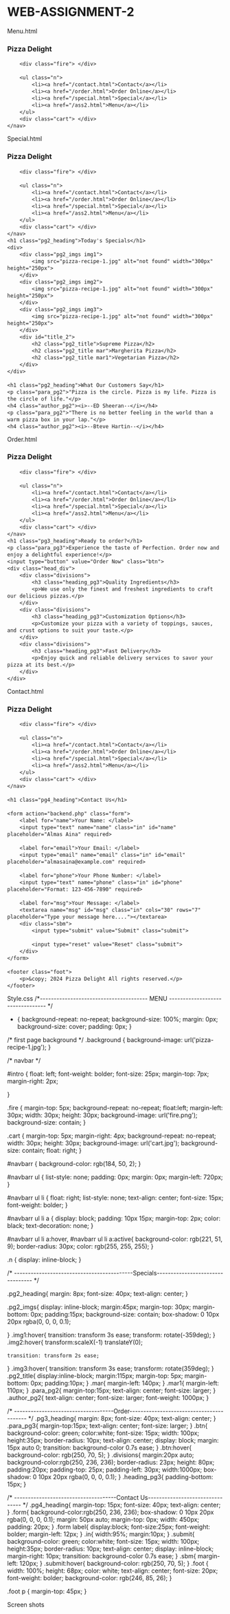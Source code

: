 # WEB-ASSIGNMENT-2

Menu.html
<!DOCTYPE html>
<html lang="en">

<head>
    <meta charset="UTF-8">
    <meta name="viewport" content="width=device-width, initial-scale=1.0">
    <title>pizza-landng-page</title>
    <link rel="stylesheet" href="ass2.css">
</head>

<body class="background">
    <nav id="navbarr">
        <h3 id="intro">Pizza Delight</h3>

        <div class="fire"> </div>

        <ul class="n">
            <li><a href="/contact.html">Contact</a></li>
            <li><a href="/order.html">Order Online</a></li>
            <li><a href="/special.html">Special</a></li>
            <li><a href="/ass2.html">Menu</a></li>
        </ul>
        <div class="cart"> </div>
    </nav>

</body>

</html>


Special.html
<!DOCTYPE html>
<html lang="en">

<head>
    <meta charset="UTF-8">
    <meta name="viewport" content="width=device-width, initial-scale=1.0">
    <title>pizza-landng-page</title>
    <link rel="stylesheet" href="ass2.css">

</head>

<body>
    <nav id="navbarr">
        <h3 id="intro">Pizza Delight</h3>

        <div class="fire"> </div>

        <ul class="n">
            <li><a href="/contact.html">Contact</a></li>
            <li><a href="/order.html">Order Online</a></li>
            <li><a href="/special.html">Special</a></li>
            <li><a href="/ass2.html">Menu</a></li>
        </ul>
        <div class="cart"> </div>
    </nav>
    <h1 class="pg2_heading">Today's Specials</h1>
    <div>
        <div class="pg2_imgs img1">
            <img src="pizza-recipe-1.jpg" alt="not found" width="300px" height="250px">
        </div>
        <div class="pg2_imgs img2">
            <img src="pizza-recipe-1.jpg" alt="not found" width="300px" height="250px">
        </div>
        <div class="pg2_imgs img3">
            <img src="pizza-recipe-1.jpg" alt="not found" width="300px" height="250px">
        </div>
        <div id="title_2">
            <h2 class="pg2_title">Supreme Pizza</h2>
            <h2 class="pg2_title mar">Margherita Pizza</h2>
            <h2 class="pg2_title mar1">Vegetarian Pizza</h2>
        </div>
    </div>

    <h1 class="pg2_heading">What Our Customers Say</h1>
    <p class="para_pg2">"Pizza is the circle. Pizza is my life. Pizza is the circle of life."</p>
    <h4 class="author_pg2"><i>--ED Sheeran--</i></h4>
    <p class="para_pg2">"There is no better feeling in the world than a warm pizza box in your lap."</p>
    <h4 class="author_pg2"><i>--Bteve Hartin--</i></h4>
</body>

</html>

Order.html
<!DOCTYPE html>
<html lang="en">

<head>
    <meta charset="UTF-8">
    <meta name="viewport" content="width=device-width, initial-scale=1.0">
    <title>pizza-landng-page</title>
    <link rel="stylesheet" href="ass2.css">
</head>

<body>
    <nav id="navbarr">
        <h3 id="intro">Pizza Delight</h3>

        <div class="fire"> </div>

        <ul class="n">
            <li><a href="/contact.html">Contact</a></li>
            <li><a href="/order.html">Order Online</a></li>
            <li><a href="/special.html">Special</a></li>
            <li><a href="/ass2.html">Menu</a></li>
        </ul>
        <div class="cart"> </div>
    </nav>
    <h1 class="pg3_heading">Ready to order?</h1>
    <p class="para_pg3">Experience the taste of Perfection. Order now and enjoy a delightful experience!</p>
    <input type="button" value="Order Now" class="btn">
    <div class="head_div">
        <div class="divisions">
            <h3 class="heading_pg3">Quality Ingredients</h3>
            <p>We use only the finest and freshest ingredients to craft our delicious pizzas.</p>
        </div>
        <div class="divisions">
            <h3 class="heading_pg3">Customization Options</h3>
            <p>Customize your pizza with a variety of toppings, sauces, and crust options to suit your taste.</p>
        </div>
        <div class="divisions">
            <h3 class="heading_pg3">Fast Delivery</h3>
            <p>Enjoy quick and reliable delivery services to savor your pizza at its best.</p>
        </div>
    </div>
</body>

</html>

Contact.html
<!DOCTYPE html>
<html lang="en">

<head>
    <meta charset="UTF-8">
    <meta name="viewport" content="width=device-width, initial-scale=1.0">
    <title>pizza-landng-page</title>
    <link rel="stylesheet" href="ass2.css">
</head>

<body>
    <nav id="navbarr">
        <h3 id="intro">Pizza Delight</h3>

        <div class="fire"> </div>

        <ul class="n">
            <li><a href="/contact.html">Contact</a></li>
            <li><a href="/order.html">Order Online</a></li>
            <li><a href="/special.html">Special</a></li>
            <li><a href="/ass2.html">Menu</a></li>
        </ul>
        <div class="cart"> </div>
    </nav>

    <h1 class="pg4_heading">Contact Us</h1>

    <form action="backend.php" class="form">
        <label for="name">Your Name: </label>
        <input type="text" name="name" class="in" id="name" placeholder="Almas Aina" required>

        <label for="email">Your Email: </label>
        <input type="email" name="email" class="in" id="email" placeholder="almasaina@example.com" required>

        <label for="phone">Your Phone Number: </label>
        <input type="text" name="phone" class="in" id="phone" placeholder="Format: 123-456-7890" required>

        <label for="msg">Your Message: </label>
        <textarea name="msg" id="msg" class="in" cols="30" rows="7" placeholder="Type your message here...."></textarea>
        <div class="sbm">
            <input type="submit" value="Submit" class="submit">

            <input type="reset" value="Reset" class="submit">
        </div>
    </form>

    <footer class="foot">
        <p>&copy; 2024 Pizza Delight All rights reserved.</p>
    </footer>
</body>

</html>

Style.css
/*--------------------------------------- MENU --------------------------------- */
* {
    background-repeat: no-repeat;
    background-size: 100%;
    margin: 0px;
    background-size: cover; 
    padding: 0px;
}

/* first page background   */
.background {
    background-image: url('pizza-recipe-1.jpg');
}

/* navbar  */

#intro {
    float: left;
    font-weight: bolder;
    font-size: 25px;
    margin-top: 7px;
    margin-right: 2px;

}

.fire {
    margin-top: 5px;
    background-repeat: no-repeat;
    float:left;
    margin-left: 30px;
    width: 30px;
    height: 30px;
    background-image: url('fire.png');
    background-size: contain;
}

.cart {
    margin-top: 5px;
    margin-right: 4px;
    background-repeat: no-repeat;
    width: 30px;
    height: 30px;
    background-image: url('cart.jpg');
    background-size: contain;
    float: right;
}

#navbarr {
    background-color: rgb(184, 50, 2);
}

#navbarr ul {
    list-style: none;
    padding: 0px;
    margin: 0px;
    margin-left: 720px;
}

#navbarr ul li {
    float: right;
    list-style: none;
    text-align: center;
    font-size: 15px;
    font-weight: bolder;
}

#navbarr ul li a {
    display: block;
    padding: 10px 15px;
    margin-top: 2px;
    color: black;
    text-decoration: none;
}

#navbarr ul li a:hover, #navbarr ul li a:active{
    background-color: rgb(221, 51, 9);
    border-radius: 30px;
    color: rgb(255, 255, 255);
}

.n {
    display: inline-block;
}

/* -------------------------------------------Specials--------------------------------- */

.pg2_heading{
    margin: 8px;
    font-size: 40px;
    text-align: center;
}

.pg2_imgs{
    display: inline-block;
    margin:45px;
    margin-top: 30px;
    margin-bottom: 0px;
    padding:15px;
    background-size: contain;
    box-shadow: 0 10px 20px rgba(0, 0, 0, 0.1);
    
}
.img1:hover{
    transition: transform 3s ease;
    transform: rotate(-359deg);
}
.img2:hover{
    transform:scaleX(-1) translateY(0);
    
    transition: transform 2s ease;
}
.img3:hover{
    transition: transform 3s ease;
    transform: rotate(359deg);
}
.pg2_title{
    display:inline-block;
    margin:115px;
    margin-top: 5px;
    margin-bottom: 0px;
    padding:10px;
}
.mar{
    margin-left: 140px;
}
.mar1{
    margin-left: 110px;
}
.para_pg2{
    margin-top:15px;
    text-align: center;
    font-size: larger;
}
.author_pg2{
    text-align: center;
    font-size: larger;
    font-weight: 1000px;
}

/* ------------------------------------Order----------------------------------------- */
.pg3_heading{
    margin: 8px;
    font-size: 40px;
    text-align: center;
}
.para_pg3{
    margin-top:15px;
    text-align: center;
    font-size: larger;
}
.btn{
    background-color: green;
    color:white;
    font-size: 15px;
    width: 100px;
    height:35px;
    border-radius: 10px;
    text-align: center;
    display: block;
    margin: 15px auto 0;
    transition: background-color 0.7s ease;
}
.btn:hover{
    background-color: rgb(250, 70, 5);
}
.divisions{
    margin:20px auto;
    background-color:rgb(250, 236, 236);
    border-radius: 23px;
    height: 80px;
    padding:20px;
    padding-top: 25px;
    padding-left: 30px;
    width:1000px;
    box-shadow: 0 10px 20px rgba(0, 0, 0, 0.1);
}
.heading_pg3{
    padding-bottom: 15px;
}

/* -------------------------------------Contact Us-------------------------------- */
.pg4_heading{
    margin-top: 15px;
    font-size: 40px;
    text-align: center;
}
.form{
    background-color:rgb(250, 236, 236);
    box-shadow: 0 10px 20px rgba(0, 0, 0, 0.1);
    margin: 50px auto;
    margin-top: 0px;
    width: 450px; 
    padding: 20px;
}
.form label{
    display:block;
    font-size:25px;
    font-weight: bolder;
    margin-left: 12px;
}
.in{
    width:95%;
    margin:10px;
}
.submit{
    background-color: green;
    color:white;
    font-size: 15px;
    width: 100px;
    height:35px;
    border-radius: 10px;
    text-align: center;
    display: inline-block;
    margin-right: 10px;
    transition: background-color 0.7s ease;
}
.sbm{
    margin-left: 120px;
}
.submit:hover{
    background-color: rgb(250, 70, 5);
}
.foot {
    width: 100%;
    height: 68px;
    color: white;
    text-align: center;
    font-size: 20px;
    font-weight: bolder;
    background-color: rgb(246, 85, 26);
}

.foot p {
    margin-top: 45px; 
}

Screen shots
